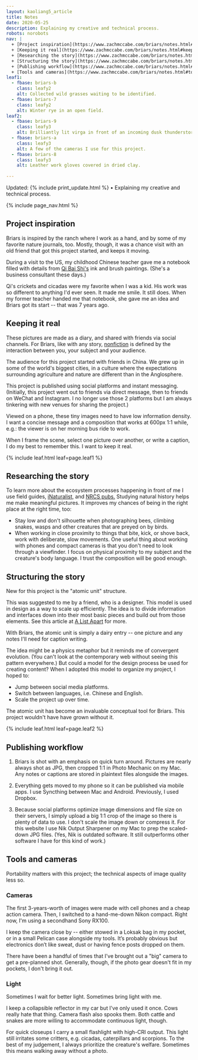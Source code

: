 ```yaml
---
layout: kaoliang5_article
title: Notes
date: 2020-05-25
description: Explaining my creative and technical process.
robots: norobots
nav: |
  + [Project inspiration](https://www.zachmccabe.com/briars/notes.html#project-inspiration)
  + [Keeping it real](https://www.zachmccabe.com/briars/notes.html#keeping-it-real)
  + [Researching the story](https://www.zachmccabe.com/briars/notes.html#researching-the-story)
  + [Structuring the story](https://www.zachmccabe.com/briars/notes.html#structuring-the-story)
  + [Publishing workflow](https://www.zachmccabe.com/briars/notes.html#publishing-workflow)
  + [Tools and cameras](https://www.zachmccabe.com/briars/notes.html#tools-and-cameras)
leaf1:
  - fbase: briars-b
    class: leafy2
    alt: Collected wild grasses waiting to be identified.
  - fbase: briars-7
    class: leafy2
    alt: Winter rye in an open field.
leaf2:
  - fbase: briars-9
    class: leafy3
    alt: Brilliantly lit virga in front of an incoming dusk thunderstorm.
  - fbase: briars-a
    class: leafy3
    alt: A few of the cameras I use for this project.
  - fbase: briars-8
    class: leafy3
    alt: Leather work gloves covered in dried clay.
 
---
```



Updated: {% include print_update.html %} • Explaining my creative and technical process.



{% include page_nav.html %}



## Project inspiration

Briars is inspired by the ranch where I work as a hand, and by some of my favorite nature journals, too. Mostly, though, it was a chance visit with an old friend that got this project started, and keeps it moving.

During a visit to the US, my childhood Chinese teacher gave me a notebook filled with details from [Qi Bai Shi's] ink and brush paintings. (She's a business consultant these days.)

Qi's crickets and cicadas were my favorite when I was a kid. His work was so different to anything I'd ever seen. It made me smile. It still does. When my former teacher handed me that notebook, she gave me an idea and Briars got its start -- that was 7 years ago.

[Qi Bai Shi's]: https://www.tretyakovgallerymagazine.com/articles/3-2017-56/true-charm-nature-some-notes-qi-baishi-and-his-art




## Keeping it real

These pictures are made as a diary, and shared with friends via social channels. For Briars, like with any story, [nonfiction] is defined by the interaction between you, your subject and your audience.

The audience for this project started with friends in China. We grew up in some of the world's biggest cities, in a culture where the expectations surrounding agriculture and nature are different than in the Anglosphere.

This project is published using social platforms and instant messaging. (Initially, this project went out to friends via direct message, then to friends on WeChat and Instagram. I no longer use those 2 platforms but I am always tinkering with new venues for sharing the project.)

Viewed on a phone, these tiny images need to have low information density. I want a concise message and a composition that works at 600px 1:1 while, e.g.: the viewer is on her morning bus ride to work.

When I frame the scene, select one picture over another, or write a caption, I do my best to remember this. I want to keep it real.

[nonfiction]: https://www.zachmccabe.com/nonfiction



{% include leaf.html leaf=page.leaf1 %}



## Researching the story

To learn more about the ecosystem processes happening in front of me I use field guides, [iNaturalist,] and [NRCS pubs.] Studying natural history helps me make meaningful pictures. It improves my chances of being in the right place at the right time, too:

- Stay low and don't silhouette when photographing bees, climbing snakes, wasps and other creatures that are preyed on by birds.
- When working in close proximity to things that bite, kick, or shove back, work with deliberate, slow movements. One useful thing about working with phones and compact cameras is that you don't need to look through a viewfinder. I focus on physical proximity to my subject and the creature's body language. I trust the composition will be good enough.

[iNaturalist,]: https://www.inaturalist.org/

[NRCS pubs.]: https://www.nrcs.usda.gov/wps/portal/nrcs/main/plantmaterials/technical/publications/




## Structuring the story

New for this project is the "atomic unit" structure. 

This was suggested to me by a friend, who is a designer. This model is used in design as a way to scale up efficiently. The idea is to divide information and interfaces down into their most basic pieces and build out from those elements. See this article at [A List Apart] for more.

With Briars, the atomic unit is simply a dairy entry -- one picture and any notes I'll need for caption writing.

The idea might be a physics metaphor but it reminds me of convergent evolution. (You can't look at the contemporary web without seeing this pattern everywhere.) But could a model for the design process be used for creating content? When I adopted this model to organize my project, I hoped to:

- Jump between social media platforms.
- Switch between languages, i.e. Chinese and English.
- Scale the project up over time.

The atomic unit has become an invaluable conceptual tool for Briars. This project wouldn't have have grown without it.

[A List Apart]: https://alistapart.com/article/language-of-modular-design



{% include leaf.html leaf=page.leaf2 %}



## Publishing workflow

1. Briars is shot with an emphasis on quick turn around. Pictures are nearly always shot as JPG, then cropped 1:1 in Photo Mechanic on my Mac. Any notes or captions are stored in plaintext files alongside the images.

2. Everything gets moved to my phone so it can be published via mobile apps. I use Syncthing between Mac and Android. Previously, I used Dropbox.

3. Because social platforms optimize image dimensions and file size on their servers, I simply upload a big 1:1 crop of the image so there is plenty of data to use. I don't scale the image down or compress it. For this website I use Nik Output Sharpener on my Mac to prep the scaled-down JPG files. (Yes, Nik is outdated software. It still outperforms other software I have for this kind of work.)



## Tools and cameras

Portability matters with this project; the technical aspects of image quality less so.

### Cameras

The first 3-years-worth of images were made with cell phones and a cheap action camera. Then, I switched to a hand-me-down Nikon compact. Right now, I'm using a secondhand Sony RX100.

I keep the camera close by -- either stowed in a Loksak bag in my pocket, or in a small Pelican case alongside my tools. It’s probably obvious but electronics don’t like sweat, dust or having fence posts dropped on them.

There have been a handful of times that I've brought out a "big" camera to get a pre-planned shot. Generally, though, if the photo gear doesn't fit in my pockets, I don't bring it out.

### Light

Sometimes I wait for better light. Sometimes bring light with me.

I keep a collapsible reflector in my car but I've only used it once. Cows really hate that thing. Camera flash also spooks them. Both cattle and snakes are more willing to accommodate continuous light, though.

For quick closeups I carry a small flashlight with high-CRI output. This light still irritates some critters, e.g. cicadas, caterpillars and scorpions. To the best of my judgement, I always prioritize the creature's welfare. Sometimes this means walking away without a photo.

